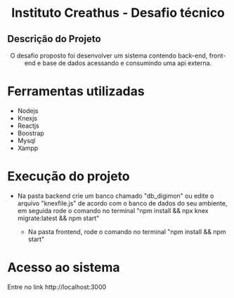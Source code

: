 <h1 align="center">Instituto Creathus - Desafio técnico</h1>

## Descrição do Projeto
<p align="center">O desafio proposto foi desenvolver um sistema contendo back-end, front-end e base de dados acessando e consumindo uma api externa.</p>

# Ferramentas utilizadas

* Nodejs
* Knexjs
* Reactjs
* Boostrap
* Mysql
* Xampp



# Execução do projeto

* Na pasta backend crie um banco chamado "db_digimon" ou edite o arquivo "knexfile.js" de acordo com o banco de dados do seu ambiente, em seguida rode o comando no terminal "npm install && npx knex migrate:latest && npm start"
        
    * Na pasta frontend, rode o comando no terminal "npm install && npm start"

# Acesso ao sistema

Entre no link http://localhost:3000
